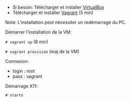 * Si besoin: Télécharger et installer [VirtualBox](https://www.virtualbox.org/wiki/Downloads) 
* Télécharger et installer [Vagrant](https://www.vagrantup.com/downloads.html) (5 min)

Note: L'installation peut nécessiter un redémarrage du PC.

Démarrer l'installation de la VM:

 ```# vagrant up```  (8 min)

 ```# vagrant provision```  (maj de la VM)

 Connexion:
 * login : root
 * pass : vagrant

Démarrage X11:

 ```# startx```
